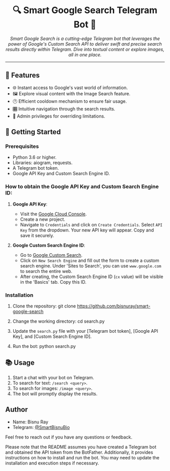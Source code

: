<h1 align="center">🔍 Smart Google Search Telegram Bot 🤖</h1>

<p align="center">
  <em>Smart Google Search is a cutting-edge Telegram bot that leverages the power of Google's Custom Search API to deliver swift and precise search results directly within Telegram. Dive into textual content or explore images, all in one place. </em>
</p>

<hr>

## 🌟 Features

- 🌐 Instant access to Google's vast world of information.
- 🖼️ Explore visual content with the Image Search feature.
- 🕐 Efficient cooldown mechanism to ensure fair usage.
- 🎛️ Intuitive navigation through the search results.
- 👑 Admin privileges for overriding limitations.

## 🚀 Getting Started

### Prerequisites

- Python 3.6 or higher.
- Libraries: aiogram, requests.
- A Telegram bot token.
- Google API Key and Custom Search Engine ID.

### How to obtain the Google API Key and Custom Search Engine ID:

1. **Google API Key**:
   - Visit the [Google Cloud Console](https://console.cloud.google.com/).
   - Create a new project.
   - Navigate to `Credentials` and click on `Create Credentials`. Select `API Key` from the dropdown. Your new API key will appear. Copy and save it securely.

2. **Google Custom Search Engine ID**:
   - Go to [Google Custom Search](https://cse.google.com/cse/).
   - Click on `New Search Engine` and fill out the form to create a custom search engine. Under 'Sites to Search', you can use `www.google.com` to search the entire web.
   - After creating, the Custom Search Engine ID (`cx` value) will be visible in the 'Basics' tab. Copy this ID.

### Installation

1. Clone the repository:
git clone https://github.com/bisnuray/smart-google-search

2. Change the working directory:
cd search.py

4. Update the `search.py` file with your [Telegram bot token], [Google API Key], and [Custom Search Engine ID].

5. Run the bot:
python search.py


## 📚 Usage

1. Start a chat with your bot on Telegram.
2. To search for text: `/search <query>`.
3. To search for images: `/image <query>`.
4. The bot will promptly display the results.

## Author

- Name: Bisnu Ray
- Telegram: [@SmartBisnuBio](https://t.me/SmartBisnuBio)

Feel free to reach out if you have any questions or feedback.

Please note that the README assumes you have created a Telegram bot and obtained the API token from the BotFather. Additionally, it provides instructions on how to install and run the bot. You may need to update the installation and execution steps if necessary.


